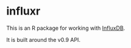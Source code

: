 # influxr
This is an R package for working with [InfluxDB](http://influxdb.com/).

It is built around the v0.9 API.

